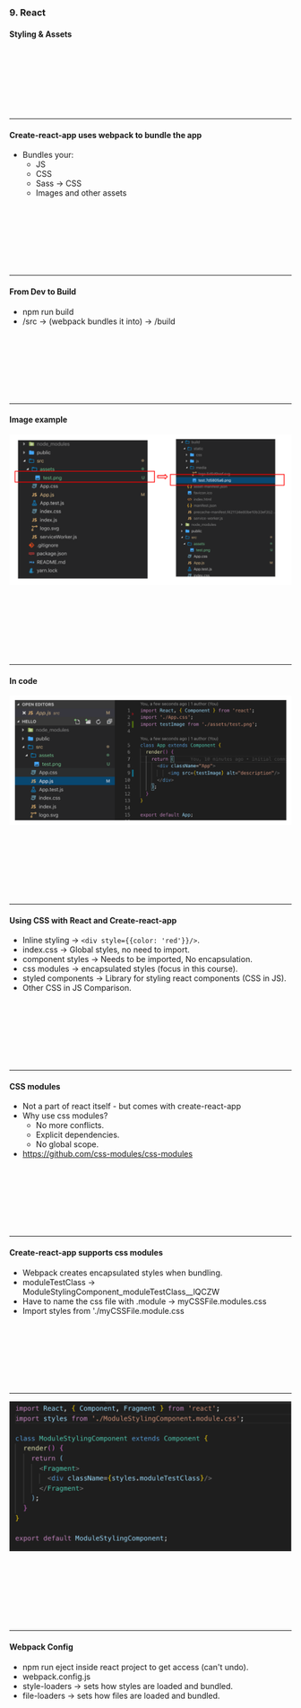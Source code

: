 ### 9. React
#### Styling & Assets

&nbsp;

&nbsp;

&nbsp;

&nbsp;

---

#### Create-react-app uses webpack to bundle the app

* Bundles your:
  * JS
  * CSS
  * Sass → CSS
  * Images and other assets

&nbsp;

&nbsp;

&nbsp;

&nbsp;

---

#### From Dev to Build

* npm run build
*  /src → (webpack bundles it into) → /build

&nbsp;

&nbsp;

&nbsp;

&nbsp;

---

#### Image example
<img src="/media/react-images/react-9/folders.png" alt="in folders">

&nbsp;

&nbsp;

&nbsp;

&nbsp;

---

#### In code
<img src="/media/react-images/react-9/code.png" alt="in code">

&nbsp;

&nbsp;

&nbsp;

&nbsp;

---

####  Using CSS with React and Create-react-app
* Inline styling → ```<div style={{color: 'red'}}/>```.
* index.css → Global styles, no need to import.
* component styles → Needs to be imported, No encapsulation.
* css modules → encapsulated styles (focus in this course).
* styled components → Library for styling react components (CSS in JS).
* Other CSS in JS Comparison.

&nbsp;

&nbsp;

&nbsp;

&nbsp;

---

#### CSS modules

* Not a part of react itself - but comes with create-react-app
* Why use css modules?
  * No more conflicts.
  * Explicit dependencies.
  * No global scope.
* <a href="https://github.com/css-modules/css-modules">https://github.com/css-modules/css-modules</a>

&nbsp;

&nbsp;

&nbsp;

&nbsp;

---

#### Create-react-app supports css modules

* Webpack creates encapsulated styles when bundling.
* moduleTestClass → ModuleStylingComponent_moduleTestClass__lQCZW
* Have to name the css file with .module → myCSSFile.modules.css
* Import styles from './myCSSFile.module.css

&nbsp;

&nbsp;

&nbsp;

&nbsp;

---

<img src="/media/react-images/react-9/css.png" alt="in folders">

&nbsp;

&nbsp;

&nbsp;

&nbsp;

---

#### Webpack Config

* npm run eject inside react project to get access (can't undo).
* webpack.config.js
* style-loaders → sets how styles are loaded and bundled.
* file-loaders → sets how files are loaded and bundled.